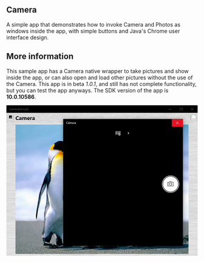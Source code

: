## Camera
A simple app that demonstrates how to invoke Camera and Photos as windows inside the app, with simple buttons and Java's Chrome user interface design.

## More information
This sample app has a Camera native wrapper to take pictures and show inside the app, or can also open and load other pictures without the use of the Camera. This app is in beta *1.0.1*, and still has not complete functionality, but you can test the app anyways. The SDK version of the app is **10.0.10586**.

![Figure 1-1](Camera1.png?raw=true)
